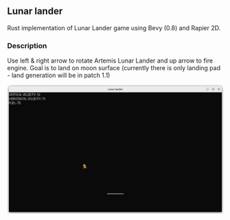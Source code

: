 ## Lunar lander
Rust implementation of Lunar Lander game using Bevy (0.8) and Rapier 2D.

### Description
Use left & right arrow to rotate Artemis Lunar Lander and up arrow to fire engine. Goal is to land on moon surface (currently there is only landing pad - land generation will be in patch 1.1)

![Screenshot](screen.jpg)
